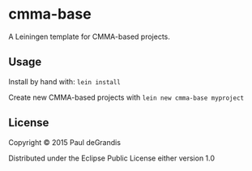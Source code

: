 # cmma-base

A Leiningen template for CMMA-based projects.

## Usage

Install by hand with: `lein install`

Create new CMMA-based projects with `lein new cmma-base myproject`

## License

Copyright © 2015 Paul deGrandis

Distributed under the Eclipse Public License either version 1.0
